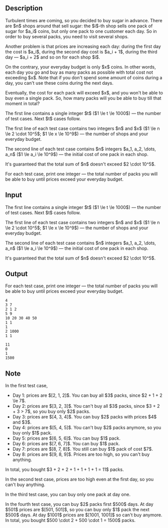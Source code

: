## Description

<div><p>Turbulent times are coming, so you decided to buy sugar in advance. There are $n$ shops around that sell sugar: the $i$-th shop sells one pack of sugar for $a_i$ coins, but only <span class="tex-font-style-bf">one pack to one customer</span> each day. So in order to buy several packs, you need to visit several shops.</p><p>Another problem is that prices are increasing each day: during the first day the cost is $a_i$, during the second day cost is $a_i + 1$, during the third day&nbsp;— $a_i + 2$ and so on for each shop $i$.</p><p>On the contrary, your everyday budget is only $x$ coins. In other words, each day you go and buy as many packs as possible with total cost not exceeding $x$. Note that if you don't spend some amount of coins during a day, you can't use these coins during the next days.</p><p>Eventually, the cost for each pack will exceed $x$, and you won't be able to buy even a single pack. So, how many packs will you be able to buy till that moment in total?</p></div><div class="input-specification"><p>The first line contains a single integer $t$ ($1 \le t \le 1000$)&nbsp;— the number of test cases. Next $t$ cases follow.</p><p>The first line of each test case contains two integers $n$ and $x$ ($1 \le n \le 2 \cdot 10^5$; $1 \le x \le 10^9$)&nbsp;— the number of shops and your everyday budget.</p><p>The second line of each test case contains $n$ integers $a_1, a_2, \dots, a_n$ ($1 \le a_i \le 10^9$)&nbsp;— the initial cost of one pack in each shop.</p><p>It's guaranteed that the total sum of $n$ doesn't exceed $2 \cdot 10^5$.</p></div><div class="output-specification"><p>For each test case, print one integer&nbsp;— the total number of packs you will be able to buy until prices exceed your everyday budget.</p></div>

## Input

<p>The first line contains a single integer $t$ ($1 \le t \le 1000$)&nbsp;— the number of test cases. Next $t$ cases follow.</p><p>The first line of each test case contains two integers $n$ and $x$ ($1 \le n \le 2 \cdot 10^5$; $1 \le x \le 10^9$)&nbsp;— the number of shops and your everyday budget.</p><p>The second line of each test case contains $n$ integers $a_1, a_2, \dots, a_n$ ($1 \le a_i \le 10^9$)&nbsp;— the initial cost of one pack in each shop.</p><p>It's guaranteed that the total sum of $n$ doesn't exceed $2 \cdot 10^5$.</p>

## Output

<p>For each test case, print one integer&nbsp;— the total number of packs you will be able to buy until prices exceed your everyday budget.</p>





```input1
4
3 7
2 1 2
5 9
10 20 30 40 50
1 1
1
2 1000
1 1
```




```output1
11
0
1
1500
```



## Note

<p>In the first test case, </p><ul> <li> Day 1: prices are $[2, 1, 2]$. You can buy all $3$ packs, since $2 + 1 + 2 \le 7$. </li><li> Day 2: prices are $[3, 2, 3]$. You can't buy all $3$ packs, since $3 + 2 + 3 &gt; 7$, so you buy only $2$ packs. </li><li> Day 3: prices are $[4, 3, 4]$. You can buy $2$ packs with prices $4$ and $3$. </li><li> Day 4: prices are $[5, 4, 5]$. You can't buy $2$ packs anymore, so you buy only $1$ pack. </li><li> Day 5: prices are $[6, 5, 6]$. You can buy $1$ pack. </li><li> Day 6: prices are $[7, 6, 7]$. You can buy $1$ pack. </li><li> Day 7: prices are $[8, 7, 8]$. You still can buy $1$ pack of cost $7$. </li><li> Day 8: prices are $[9, 8, 9]$. Prices are too high, so you can't buy anything. </li></ul> In total, you bought $3 + 2 + 2 + 1 + 1 + 1 + 1 = 11$ packs.<p>In the second test case, prices are too high even at the first day, so you can't buy anything.</p><p>In the third test case, you can buy only one pack at day one.</p><p>In the fourth test case, you can buy $2$ packs first $500$ days. At day $501$ prices are $[501, 501]$, so you can buy only $1$ pack the next $500$ days. At day $1001$ prices are $[1001, 1001]$ so can't buy anymore. In total, you bought $500 \cdot 2 + 500 \cdot 1 = 1500$ packs.</p>

